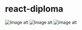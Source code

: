 # react-diploma
![Image alt](https://github.com/vertjs/react-diploma/raw/master/frontend/public/1.png)
![Image alt](https://github.com/vertjs/react-diploma/raw/master/frontend/public/img2.jpg)
![Image alt](https://github.com/vertjs/react-diploma/raw/master/frontend/public/img3.jpg)


